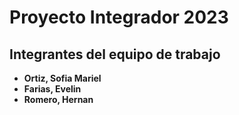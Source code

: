 # Proyecto Integrador 2023

## Integrantes del equipo de trabajo
- **Ortiz, Sofia Mariel**
- **Farias, Evelin**
- **Romero, Hernan**
